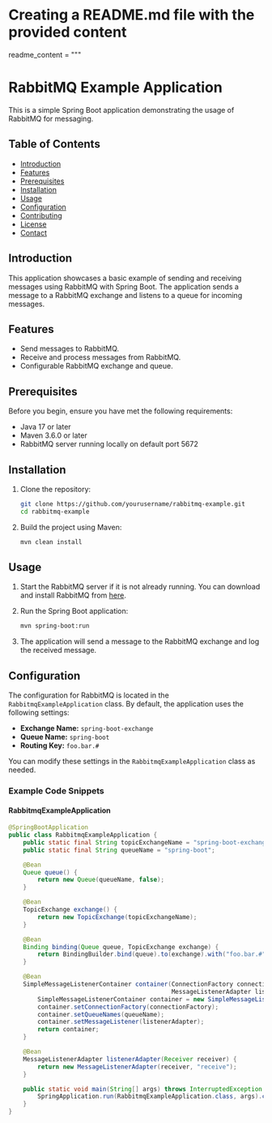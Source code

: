 # Creating a README.md file with the provided content

readme_content = """
# RabbitMQ Example Application

This is a simple Spring Boot application demonstrating the usage of RabbitMQ for messaging.

## Table of Contents

- [Introduction](#introduction)
- [Features](#features)
- [Prerequisites](#prerequisites)
- [Installation](#installation)
- [Usage](#usage)
- [Configuration](#configuration)
- [Contributing](#contributing)
- [License](#license)
- [Contact](#contact)

## Introduction

This application showcases a basic example of sending and receiving messages using RabbitMQ with Spring Boot. The application sends a message to a RabbitMQ exchange and listens to a queue for incoming messages.

## Features

- Send messages to RabbitMQ.
- Receive and process messages from RabbitMQ.
- Configurable RabbitMQ exchange and queue.

## Prerequisites

Before you begin, ensure you have met the following requirements:

- Java 17 or later
- Maven 3.6.0 or later
- RabbitMQ server running locally on default port 5672

## Installation

1. Clone the repository:

    ```bash
    git clone https://github.com/yourusername/rabbitmq-example.git
    cd rabbitmq-example
    ```

2. Build the project using Maven:

    ```bash
    mvn clean install
    ```

## Usage

1. Start the RabbitMQ server if it is not already running. You can download and install RabbitMQ from [here](https://www.rabbitmq.com/download.html).

2. Run the Spring Boot application:

    ```bash
    mvn spring-boot:run
    ```

3. The application will send a message to the RabbitMQ exchange and log the received message.

## Configuration

The configuration for RabbitMQ is located in the `RabbitmqExampleApplication` class. By default, the application uses the following settings:

- **Exchange Name:** `spring-boot-exchange`
- **Queue Name:** `spring-boot`
- **Routing Key:** `foo.bar.#`

You can modify these settings in the `RabbitmqExampleApplication` class as needed.

### Example Code Snippets

#### RabbitmqExampleApplication

```java
@SpringBootApplication
public class RabbitmqExampleApplication {
    public static final String topicExchangeName = "spring-boot-exchange";
    public static final String queueName = "spring-boot";

    @Bean
    Queue queue() {
        return new Queue(queueName, false);
    }

    @Bean
    TopicExchange exchange() {
        return new TopicExchange(topicExchangeName);
    }

    @Bean
    Binding binding(Queue queue, TopicExchange exchange) {
        return BindingBuilder.bind(queue).to(exchange).with("foo.bar.#");
    }

    @Bean
    SimpleMessageListenerContainer container(ConnectionFactory connectionFactory,
                                             MessageListenerAdapter listenerAdapter) {
        SimpleMessageListenerContainer container = new SimpleMessageListenerContainer();
        container.setConnectionFactory(connectionFactory);
        container.setQueueNames(queueName);
        container.setMessageListener(listenerAdapter);
        return container;
    }

    @Bean
    MessageListenerAdapter listenerAdapter(Receiver receiver) {
        return new MessageListenerAdapter(receiver, "receive");
    }

    public static void main(String[] args) throws InterruptedException {
        SpringApplication.run(RabbitmqExampleApplication.class, args).close();
    }
}
